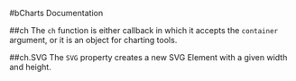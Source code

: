 #bCharts Documentation

##ch
The `ch` function is either callback in which it accepts the `container` argument, or it is an object for charting tools.

##ch.SVG
The `SVG` property creates a new SVG Element with a given width and height.

##
